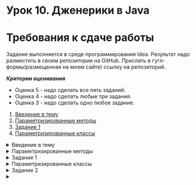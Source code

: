 # Урок 10. Дженерики в Java

# Требования к сдаче работы

Задание выполняется в среде программирования Idea. Результат надо разместить в своем репозитории на GitHub.
Прислать в гугл-формы(размещенная на моем сайте) ссылку на репозиторий.

***Критерии оценивания***

* Оценка 5 - надо сделать все пять заданий.
* Оценка 4 - надо сделать любые три задания.
* Оценка 3 - надо сделать одно любое задание.

1. [Введение в тему](#введение-в-тему)
2. [Параметризированные методы](#параметризированные-методы)
3. [Задание 1](#задание-1)
4. [Параметризированные классы](#параметризированные-классы)

<details>
<summary>Введение в тему</summary>

# Введение в тему

Вы уже познакомились с двумя видами полиморфизма: полиморфизмом подтипов и ad-hoc полиморфизмом. В новой теме вы
рассмотрите третий, заключительный вид полиморфизма — параметрический полиморфизм.

Вы узнаете:

* Как можно писать методы, работающие одинаково с разными типами данных, используя параметризованные методы.
* Что такое параметр типа и что общего у него с обычным параметром метода.
* Для чего используются параметризованные классы и при чём здесь стандартные коллекции Java.
* В чём может быть сложность, когда нужно совместно использовать разные виды полиморфизма.
* С помощью каких инструментов можно писать код, работающий с ограниченным множеством типов данных.

* Вы примените новые знания, помогая агентству праздников разобраться со списком гостей. А также разработаете свою
  усложнённую версию универсальной хеш-таблицы. Навстречу новым приключениям!

</details>

<details>

<summary>Параметризированные методы</summary>

# Параметризированные методы

В прошлой теме вы познакомились с последним, четвёртым принципом ООП — полиморфизмом.
Вы изучили два его вида: полиморфизм подтипов и ad-hoc полиморфизм.

> Полиморфизм подтипов — способность программы одинаково работать с объектами, если они имеют одинаковый интерфейс.

> Ad-hoc полиморфизм — возможность написать разные реализации для одного и того же метода в зависимости от типов
> аргументов.

Ad-hoc полиморфизм считается «мнимым».
При его использовании нельзя один раз написать метод, который бы сразу же работал со множеством типов.
Вместо этого для каждого случая нужно делать специальную реализацию (перегружать метод).
В этом уроке вы узнаете о **параметрическом полиморфизме**.
Он считается «истинным» и наряду с сабтайпингом относится к универсальному полиморфизму. Параметрический полиморфизм
позволяет написать одну реализацию, которая будет универсально работать со множеством типов.
Но прежде чем погрузиться в новый материал, выполните небольшое задание.

## Параметры метода

Для начала вспомним, что такое параметры метода и для чего они используются. Допустим, вам нужно реализовать метод,
который выводит на экран стройные строфы стихотворения А.С. Пушкина. Метод может выглядеть следующим образом:

```java
static void printSpringDaysPoem(){
        System.out.println("\t\t\t\t\t ***");
        System.out.println("\t В беспечных радостях, в живом очарованье,");
        System.out.println("\t О дни весны моей, вы скоро утекли.");
        System.out.println("\t Теките медленней в моем воспоминанье.");
        } 
```

Строка `***` обозначает начало стихотворения. Символ табуляции (`\t`) в каждой строке нужен,
чтобы строки отображались с отступом от края экрана. Вывод будет таким:

![img_15.png](img_15.png)

Следующая задача — вывести на экран стихотворение «Узник». В этом случае вы можете пойти аналогичным путём: создать
новый метод с соответствующим названием,
например printPrisonerPoem(), и заменить строки на нужные.

Но можно поступить и по-другому. Так как оба метода работают одинаково,
логичнее вместо двух методов создать один. Назовём его printPoem(). Строки стихотворения передадим в него параметром.
Получим:

```java
static void printPoem(ArrayList<String> poemLines){
        System.out.println("\t\t\t\t\t ***");
        for(String line:poemLines){
        System.out.println("\t "+line);
        }
        } 
```

Теперь передадим строки стихотворения при вызове метода:

```java
public static void main(String[]args){
        ArrayList<String> prisonerLines=new ArrayList<>();
        prisonerLines.add("Сижу за решеткой в темнице сырой.");
        prisonerLines.add("Вскормленный в неволе орел молодой,");
        prisonerLines.add("Мой грустный товарищ, махая крылом,");
        prisonerLines.add("Кровавую пищу клюет под окном,");

        printPoem(prisonerLines);
        }
```

Этот подход позволил избежать дублирования кода. Вместо множества однотипных методов использовали один. А вариативную
часть передали в качестве параметра.

## Параметр типа

Теперь представьте, что ваша программа для вывода стихотворений стала очень популярна.
Агентство «Праздник Экспресс» даже захотело себе такое же приложение!
Вас попросили сделать аналогичную программу, которая бы вместо стихотворений выводила список гостей.
За основу можно взять код, над которым вы работали.

Но проблема пришла откуда не ждали: список гостей у агентства представлен как объект `ArrayList<Guest>`,
где `Guest` — специальный класс, описывающий гостя.
Класс `Guest` выглядит так:

```java
public class Guest {

    String name;
    String surname;

    public Guest(String name, String surname) {
        this.name = name;
        this.surname = surname;
    }

    @Override
    public String toString() {
        return name + " " + surname;
    }
}
```

Один из способов решить проблему — создать ещё одну версию метода, которая будет работать с объектами класса `Guest`, а
не со строками.
Но у нового метода будет такой же код, как и у метода `printPoem()`. Это решение не самое оптимальное: оно приведёт к
дублированию.

На выручку придёт **параметрический полиморфизм**. С его помощью можно описать реализацию метода или класса, которая
будет работать со множеством типов данных.

То есть вы можете реализовать один метод — назовём его `printSmart()`, — и он будет выводить на экран список объектов
любого типа данных!

> 💡 Если передать объект класса Guest в метод System.out.println,
> у него будет автоматически вызван метод toString().
> В таком случае на экран выведется имя и фамилия гостя, как и ожидалось.


При этом принцип такой же, как если бы вы передавали текст стихотворения в качестве параметра метода.
Разница лишь в том, что теперь потребуется особый вид параметра — параметр типа.
В него и будем передавать тип входных данных.

Рассмотрим пример кода:

```java
static<T> void printSmart(ArrayList<T> items){
        System.out.println("\t\t\t\t\t ***");
        for(T item:items){
        System.out.println("\t "+item);
        }
        } 
```

Разберём, что к чему. При объявлении метода имя параметра типа указывается в угловых скобках — `<>`.
Оно должно находиться перед типом возвращаемого значения. В примере объявили метод как `static <T> void printSmart`.
То есть указали, что в методе будет использоваться параметр типа с именем `T`.

Далее указываем, что параметром метода будет список объектов типа `T`. Внутри метода можно работать с этим списком
обобщённо.
То есть независимо от того, что скрывается за типом `T`: это может быть строка, число или объект класса `Guest`.

Вызов метода будет полностью аналогичен вызову метода `printPoem()`. Запустите этот код и убедитесь, что
метод `printSmart()`
работает одинаково и с гостями, и со стихотворениями.

```java
import java.util.ArrayList;

public class GenericMethodExample {
    public static void main(String[] args) {
        ArrayList<Guest> guests = new ArrayList<>();
        guests.add(new Guest("Николай", "Петров"));
        guests.add(new Guest("Екатерина", "Майская"));

        // передаём список объектов Guest
        printSmart(guests);

        ArrayList<String> poem = new ArrayList<>();
        poem.add("В беспечных радостях, в живом очарованье,");
        poem.add("О дни весны моей, вы скоро утекли.");
        poem.add("Теките медленней в моем воспоминанье.");

        // передаём список строк
        printSmart(poem);
    }

    // <T> — указали, что метод будет использовать параметр типа с именем T
    // ArrayList<T> items — использовали ранее объявленный параметр типа — T, чтобы
    // указать, что передаваемый в метод список может содержать элементы
    // любого типа, который будет подставлен вместо T во время вызова метода
    static <T> void printSmart(ArrayList<T> items) {
        System.out.println("\t\t\t\t\t ***");
        // обходим в цикле элементы списка и для обозначения типа элементов
        // опять используем ранее объявленный параметр типа — T
        for (T item : items) {
            System.out.println("\t " + item);
        }
    }
}

class Guest {
    String name;
    String surname;

    public Guest(String name, String surname) {
        this.name = name;
        this.surname = surname;
    }

    @Override
    public String toString() {
        return name + " " + surname;
    }
}
```

```
Результат
					 ***

	 Николай Петров

	 Екатерина Майская

					 ***

	 В беспечных радостях, в живом очарованье,

	 О дни весны моей, вы скоро утекли.

	 Теките медленней в моем воспоминанье.
```

Обратите внимание: хотя у метода `printSmart()` есть параметр типа, при вызове этот параметр никак не передаётся.
Это происходит потому, что Java умеет определять значение параметра типа самостоятельно, исходя из типа аргумента.
В конкретном случае, так как в метод `printSmart()` передаётся значение типа `ArrayList<Guest>`,
компилятор автоматически определит значение типа `T` как `Guest`.
> Процесс, во время которого компилятор определяет требуемый тип, называется автоматическим выводом типов.

## Параметр типа в возвращаемом значении

Параметризовать можно не только тип аргумента, но и тип возвращаемого значения метода. Например:

```java
public class GenericMethodExample {
    public static void main(String[] args) {
        String name = null;
        String nameOrDefault = ifNull(name, "Unknown");
        System.out.println(nameOrDefault);

        Integer numberOrDefault = ifNull(4, 1);
        System.out.println(numberOrDefault);
    }

    //метод возвращает значение типа T
    public static <T> T ifNull(T value, T defaultValue) {
        return value == null ? defaultValue : value;
    }

}
```

Здесь метод `ifNull()` проверяет переданное значение на `null`. Если оно равно `null`, возвращает некоторое значение по
умолчанию.
Тип возвращаемого значения в этом случае будет таким же, как у аргументов метода: если вызвать метод `ifNull()` для
строк, он вернёт строку.
Если для чисел — число.

## Как использовать параметры типа

Неслучайно в этом уроке имя параметра — T. Это стандартный вариант для имени параметра, поскольку T — это первая буква
английского слова type — «тип».
Для названия можно использовать любую другую букву и даже слово.

> 💡 Обычно для имени параметров типа используют одну заглавную букву. Так имя параметра типа будет легче отличить от
> классов.
> Также часто используют следующие названия: E (англ. element — «элемент»),
> K (англ. key — «ключ»), V (англ. value — «значение»), N (англ. number — «число»), S, U и далее по алфавиту.


С параметром типа можно работать как с любым обычным типом данных. Например, можно использовать
цикл `for (T item: items)`,
подразумевая, что каждый элемент в списке `items` будет иметь тип `T`. Можно использовать тип `T` в аргументах метода
или создавать
переменные этого типа. Но существуют ограничения:

* Нельзя создавать новые объекты типа `T`. Это связано с особенностями реализации параметров типа в Java. Запись
  вида `new T()` вызовет ошибку компиляции.
* Тип обязательно должен быть ссылочным. Нельзя использовать примитивные типы.

Если примитивный тип данных нужен в качестве параметра типа, следует использовать класс-обёртку.
Например, можно передать в качестве параметра в printSmart список `ArrayList<Integer>`.
Методы, которые содержат параметр типа, называют дженерик-методами, а весь механизм работы с параметрами типов —
дженериками (англ. generics — «обобщения»).
Дженерики в Java позволяют классу или методу одинаково или обобщённо работать со значениями различных типов. То есть вы
пишете универсальный код,
а Java самостоятельно подставляет нужный тип данных вместо имени параметра типа.

Обобщать можно не только методы, но и целые классы. С некоторыми из таких параметризированных классов вы уже
сталкивались.
Например, `ArrayList` — обобщённый, или, другими словами, параметризованный класс. В контексте, принятом в
Java, `ArrayList` — это дженерик.

</details>


<details>

<summary>Задание 1</summary>

# Задание 1

Напишите обобщённый метод `size`, который принимает в качестве параметра список элементов любого типа и возвращает их
количество.
Для подсчёта элементов используйте цикл `for each`.

```java
import java.util.ArrayList;

class ArrayUtils {
    public static void main(String[] args) {
        ArrayList<Double> list1 = new ArrayList<>();
        list1.add(1.0);
        list1.add(2.0);
        list1.add(3.0);

        System.out.println("В первом списке " + size(list1) + " элементов");

        ArrayList<String> list2 = new ArrayList<>();
        list2.add("uno");
        list2.add("dos");
        list2.add("tres");
        list2.add("cuatro");
        list2.add("cinco");

        System.out.println("Во втором списке " + size(list2) + " элементов");
    }

    // Допишите реализацию обобщённого метода size
    ...

    size(...list) {
        ...
    }


}

```

## Подсказки

* Ожидается, что метод `size` будет возвращать целое число.
* Параметром метода `size` может быть список элементов любого типа.
  Поэтому нужно использовать параметр типа `Т`. Укажите его в угловых скобках в объявлении метода перед типом
  возвращаемого значения.
* Внутри метода `size` для того, чтобы посчитать количество элементов в списке, нужно пройтись в цикле по каждому из
  них.
  При этом каждый элемент списка будет иметь тип `Т`.

## Результат

```
Результат

    В первом списке 3 элементов

    Во втором списке 5 элементов
```

</details>


<details>

<summary>Параметризированные классы</summary>

# Параметризированные классы

В прошлом уроке вы познакомились с параметризированными методами.
Вы узнали, что можно создать один метод, который будет работать с различными типами объектов.
Подобный подход применим и к классам. В этом уроке вы разберётесь, как это сделать.

## Универсальный класс на основе класса Object

Представьте, что вы разрабатываете игру с открытым миром, где игрок перемещается по карте.
> Игра с открытым миром — это жанр видеоигр, где игроки свободно исследуют большой открытый мир, не ограниченный
> уровнями и рамками сюжета.

Вам необходимо описать класс, чтобы создать пару из двух значений:
в ней будут храниться координаты локации, в которой игрок находится прямо сейчас.

![img_16.png](img_16.png)

Значения координат задаются целыми числами. Код выглядит так:

```java
class Pair {
    public final Integer value1;
    public final Integer value2;

    public Pair(Integer value1, Integer value2) {
        this.value1 = value1;
        this.value2 = value2;
    }

    public void print() {
        System.out.printf("(%s, %s)", value1, value2);
    }

    public Integer getValue1() {
        return value1;
    }

    public Integer getValue2() {
        return value2;
    }
}

public class Practicum {

    public static void main(String[] args) {
        Pair pair = new Pair(4, 1);
        System.out.println("Координаты игрока на карте:");
        pair.print();
        Integer x = pair.getValue1();
        Integer y = pair.getValue2();
    }
}

```

![img_17.png](img_17.png)

Получившийся класс `Pair` может хранить любую пару целых чисел. Но ваши планы внезапно изменились:
теперь в программе нужен аналогичный класс, но для другой цели. В новом классе будет храниться пара,
состоящая из имени игрока и применённого им чит-кода.

Для этого можно продублировать уже имеющийся класс `Pair` и заменить типы его параметров с `Integer` на `String`:

```java
public class StringPair {
    public final String value1;
    public final String value2;

    public StringPair(String value1, String value2) {
        this.value1 = value1;
        this.value2 = value2;
    }

    public void print() {
        System.out.printf("(%s, %s)", value1, value2);
    }

    public String getValue1() {
        return value1;
    }

    public String getValue2() {
        return value2;
    }
}
```

Допустим, вам снова понадобится аналогичный класс, который будет хранить в себе пару значений для другого типа.
Снова дублировать код — не вариант. Нужна универсальная пара,
принимающая значения любого типа. В таком случае применять класс можно будет и в других задачах.

Попробуем воспользоваться полиморфизмом подтипов. Для полей класса `Pair` используем класс,
который будет общим интерфейсом или суперклассом `String` и `Integer`. Таким общим суперклассом будет класс `Object`.
Код универсального класса `Pair` при этом будет выглядеть так:

```java
class Pair {
    public final Object value1;
    public final Object value2;

    public Pair(Object value1, Object value2) {
        this.value1 = value1;
        this.value2 = value2;
    }

    public void print() {
        System.out.printf("(%s, %s)", value1, value2);
    }

    public Object getValue1() {
        return value1;
    }

    public Object getValue2() {
        return value2;
    }
}

public class Practicum {

    public static void main(String[] args) {
        Pair pair = new Pair(3, 1);
        System.out.println("Координаты игрока на карте:");
        pair.print();
        Integer x = (Integer) pair.getValue1();
        Integer y = (Integer) pair.getValue2();

        System.out.println();

        Pair stringPair = new Pair("username", "qwerty");
        System.out.println("Чит-код пользователя:");
        stringPair.print();
        String user = (String) stringPair.getValue1();
        String cheatCode = (String) stringPair.getValue2();
    }

}

```

![img_18.png](img_18.png)

Теперь класс `Pair` может хранить значения любых классов.

В Java подобный подход до определённого момента был единственным вариантом реализации «универсальных» классов.
Например, именно так был изначально реализован класс `ArrayList`. Но у этого подхода есть существенные проблемы.
Такой код допускает большую вероятность ошибок.

Вернёмся к примеру. Раньше класс принимал только значения одного заданного типа — `String` либо `Integer`, — с которым
вы потом взаимодействовали.
Теперь в одну пару можно положить значения разных типов. Например, можно случайно передать строку вместо координаты и
попытаться работать с
ней как с числом, что приведёт к ошибке.

К тому же в коде появится явное приведение типов. При вызове методов `getValue1()` и `getValue2()` потребуется явно
указывать,
значения какого типа нужно получить. Это тоже может привести к ошибке в коде.

## Параметризированные классы

Вернёмся к примеру с кодом игры. Вам по-прежнему нужно реализовать класс, аналогичный тому, который был в начале урока.
Вы выяснили, что использовать полиморфизм подтипов в этой ситуации — не самое оптимальное решение.

Современные версии Java и параметрический полиморфизм помогут решить проблему! Ведь у вас есть мощный инструмент —
дженерики.
Как и в случае с методами, в класс передаётся дополнительный параметр типа.
Теперь этот параметр типа будет использоваться не внутри одного метода, а во всём классе целиком.

Посмотрите, как будет выглядеть класс Pair, реализованный с использованием дженерик-параметра.

```java

public class Pair<T> {

    public final T value1;
    public final T value2;

    public Pair(T value1, T value2) {
        this.value1 = value1;
        this.value2 = value2;
    }

    public void print() {
        System.out.printf("(%s, %s)", value1, value2);
    }

    public T getValue1() {
        return value1;
    }

    public T getValue2() {
        return value2;
    }
}
```

Имя параметра типа указывается в угловых скобках после имени класса: `Pair<T>`.
В дальнейшем вы можете использовать имя параметра типа в полях и методах класса. Например,
запись `public final T value1` говорит,
что в поле `value1` будет храниться значение типа `T`.

Использование объектов нового класса `Pair` будет выглядеть следующим образом:

```java

public class Practicum {

    public static void main(String[] args) {
        Pair<Integer> pair = new Pair<>(4, 1);
        System.out.println("Координаты точки с целочисленными координатами:");
        pair.print();
        Integer x = pair.getValue1();
        Integer y = pair.getValue2();

        System.out.println();

        Pair<String> stringPair = new Pair<>("Content-Type", "application/json");
        System.out.println("Заголовок HTTP-запроса:");
        stringPair.print();
        String header = stringPair.getValue1();
        String headerValue = stringPair.getValue2();
    }

}

class Pair<T> {

    public final T value1;
    public final T value2;

    public Pair(T value1, T value2) {
        this.value1 = value1;
        this.value2 = value2;
    }

    public void print() {
        System.out.printf("(%s, %s)", value1, value2);
    }

    public T getValue1() {
        return value1;
    }

    public T getValue2() {
        return value2;
    }
}
```

![img_19.png](img_19.png)

При создании объекта параметризированного класса нужно указать значение параметра типа.
То есть конкретный тип значений, с которыми будет работать этот объект класса.
Значение параметра типа указывается в угловых скобках после имени класса.
Так, в примере создаются два объекта класса Pair.
Первый соответствует типу данных «пара целых чисел» `Pair<Integer>`,
а второй — «пара строк» `Pair<String>`.

Соответственно, в первом объекте поле `value1` будет иметь тип данных `Integer`. А во втором то же поле будет
типа `String`.

При использовании конструктора можно не заключать название типа в угловые скобки и оставить их пустыми.
Такой синтаксис называют `diamond notation` или просто `diamond` (англ. «алмаз»),
потому что пустые угловые скобки напоминают драгоценный камень: `new Pair<>`.

Один класс может быть параметризован несколькими типами данных.
Для этого при объявлении класса необходимо через запятую в угловых скобках перечислить все параметры типа,
которые будут использоваться в классе.
Выглядит это так: `SomeClass<T, E>`.

Доработаем класс `Pair` так, чтобы в одной паре можно было хранить два значения различных типов:

```java
public class Pair<T1, T2> {

    public final T1 value1;
    public final T2 value2;

    public Pair(T1 value1, T2 value2) {
        this.value1 = value1;
        this.value2 = value2;
    }

    public void print() {
        System.out.printf("(%s, %s)", value1, value2);
    }

    public T1 getValue1() {
        return value1;
    }

    public T2 getValue2() {
        return value2;
    }
} 
```

Теперь можно сохранить в одном объекте `Pair` два значения разных типов данных, например строку и число:

```java
public class Practicum {

    public static void main(String[] args) {
        Pair<String, Integer> pair = new Pair<>("Земля", 3);
        System.out.println("Номер планеты от Солнца:");
        pair.print();
        String name = pair.getValue1();
        Integer number = pair.getValue2();
    }
}

class Pair<T1, T2> {

    public final T1 value1;
    public final T2 value2;

    public Pair(T1 value1, T2 value2) {
        this.value1 = value1;
        this.value2 = value2;
    }

    public void print() {
        System.out.printf("(%s, %s)", value1, value2);
    }

    public T1 getValue1() {
        return value1;
    }

    public T2 getValue2() {
        return value2;
    }
}
```

![img_20.png](img_20.png)

## Дженерики и стандартные коллекции

Все коллекции в стандартной библиотеке Java используют дженерики.
Ранее вы уже работали с ними — например, при использовании коллекции `ArrayList` вы указывали тип элементов, которые
будут в нём храниться. Какой бы конкретный тип для списка вы ни указали, его поведение не изменится. Методам добавления
или удаления элемента из списка всё равно, что удалять — экземпляр строки или целого числа.
Эти операции работают совершенно одинаково для любого типа.

```java
ArrayList<String> listOfStrings=new ArrayList<>();
        listOfStrings.add("Привет"); // добавить строку в список строк ArrayList<String> 

        ArrayList<Integer> listOfIntegers=new ArrayList<>();
        listOfIntegers.add(1); // добавить целое число в список целых чисел
```

```java

ArrayList<String> listOfStrings=new ArrayList<>();
        ArrayList<Integer> listOfIntegers=new ArrayList<>();

        listOfStrings.add("Привет"); // строку в список строк добавить можно
// listOfStrings.add(1); // а вот целое число нельзя — будет ошибка

        listOfIntegers.add(1); // число можно добавить в список чисел
// listOfIntegers.add("Как дела?"); // строку в список чисел добавить не получится
```

Разные коллекции могут принимать разное количество параметров типа.
Это зависит от того, сколько значений может хранить один элемент коллекции.
Например, в списках в одном элементе коллекции хранится только одно значение заданного типа: `String`, `Integer` или
другое.

Хеш-таблицы в качестве одного элемента коллекции хранят пару «ключ-значение»,
поэтому принимают сразу два параметра типа: для типа ключа таблицы и её значения.
Поэтому при создании экземпляра хеш-таблицы в угловых скобках нужно указывать сразу два типа:

```java
import java.util.HashMap;

public class Practicum {

    public static void main(String[] args) {
        HashMap<String, Double> catsWithWeight = new HashMap<>();
        catsWithWeight.put("Пиксель", 4.6);
        catsWithWeight.put("Космонавт", 5.0);
        catsWithWeight.put("Потата", 3.2);
        catsWithWeight.put("Байтик", 2.4);

        for (String cat : catsWithWeight.keySet()) {
            System.out.printf("Котик %s весит %f", cat, catsWithWeight.get(cat));
            System.out.println();
        }
    }

}
```

![img_21.png](img_21.png)

## Создание коллекций без указания параметра типа

Синтаксически Java допускает не указывать значение параметра типа при создании объекта.
Например, можно создать ArrayList общего вида:

```java
ArrayList someList=new ArrayList();
```

Такой список будет иметь тип элементов Object,
а логика его работы будет аналогична варианту с использованием полиморфизма подтипов.
Такой вариант существует в Java с целью сохранения обратной совместимости: чтобы программы,
написанные до появления дженериков, продолжали корректно работать.
Однако использовать такой синтаксис крайне не рекомендуется — вы потеряете все преимущества от механизма дженериков.

</details>

<details>

<summary>Задание 2</summary>

# Задание 2

Ваша команда разрабатывает приложение, которое помогает пользователю заполнить заявку на ипотеку.
Пользователь вводит данные для покупки квартиры: фамилию, имя и отчество, возраст,
сумму ипотеки и указывает свой статус по трудоустройству.
Задача вашего приложения — проверить данные, которые заполнил пользователь,
и показать предварительный ответ банка.

Вам необходимо написать валидацию данных пользователя, используя типизированные классы.
Ипотека может быть выдана только людям 18 лет и старше,
минимальная сумма ипотеки — 1 000 000,
а максимальная — 10 000 000,
человек обязательно должен быть трудоустроенным.

`Practicum`

```java

import java.util.Scanner;

public class Practicum {

    public static void main(String[] args) {
        Scanner scanner = new Scanner(System.in);

        System.out.println("Заполните данные для ипотечной заявки и узнайте статус одобрения");
        System.out.println("Введите ФИО:");
        String name = scanner.nextLine();

        System.out.println("Ваш возраст:");
        byte age = scanner.nextByte();

        System.out.println("Планируемая сумма ипотеки:");
        int mortgageAmount = scanner.nextInt();

        scanner.nextLine();
        System.out.println("Трудоустроены ли вы сейчас? (д/н)");
        String employedString = scanner.nextLine();
        boolean employed = employedString.equalsIgnoreCase("д");

        MortgageRequest mortgageRequest = new MortgageRequest(name, age, mortgageAmount, employed);
        mortgageRequest.validate();

    }

}
```

`ValidationRule`

```java
// Дополните базовый класс для всех правил валидации
public abstract class ValidationRule {
    protected final ...value;
    private final String errorMessage;

    protected ValidationRule(...value, String errorMessage) {
        this.value = value;
        this.errorMessage = errorMessage;
    }

    public abstract boolean isValid();

    public String getErrorMessage() {
        return errorMessage;
    }
}
```

`AgeValidationRule`

```java
// Дополните класс для проверки возраста пользователя
public class AgeValidationRule ...{

public AgeValidationRule(Byte age){
        super(age,"Возраст для подачи на ипотеку должен быть старше 18 лет");
        }

@Override
public boolean isValid(){
        return value>=18;
        }

        }
```

`EmploymentValidationRule`

```java
// Дополните класс для проверки трудоустроенности пользователя
public class EmploymentValidationRule ...{

public EmploymentValidationRule(Boolean value){
        super(value,"Ипотека выдается только трудоустроенным");
        }

@Override
public boolean isValid(){
        return value;
        }
        }
```

`MortgageAmountValidationRule`

```java

// Дополните класс для проверки суммы ипотеки пользователя
public class MortgageAmountValidationRule ...{

public MortgageAmountValidationRule(Integer value){
        super(value,"Минимальный размер ипотеки - 1.000.000, а максимальный - 10.000.000");
        }

        // Объявите и реализуйте метод для проверки суммы ипотеки ниже
        ...

        }
```

`MortgageRequest`

```java
public class MortgageRequest {

    private final String name;
    private final byte age;
    private final int amount;
    private final boolean employed;

    public MortgageRequest(String name, byte age, int amount, boolean employed) {
        this.name = name;
        this.age = age;
        this.amount = amount;
        this.employed = employed;
    }

    public void validate() {
        System.out.println("Проверка заявки...");

        boolean result = true;

        AgeValidationRule ageValidationRule = new AgeValidationRule(age);
        if (!ageValidationRule.isValid()) {
            result = false;
            System.out.println(ageValidationRule.getErrorMessage());
        }

        MortgageAmountValidationRule amountValidationRule = new MortgageAmountValidationRule(amount);
        if (!amountValidationRule.isValid()) {
            result = false;
            System.out.println(amountValidationRule.getErrorMessage());
        }

        EmploymentValidationRule employmentValidationRule = new EmploymentValidationRule(employed);
        if (!employmentValidationRule.isValid()) {
            result = false;
            System.out.println(employmentValidationRule.getErrorMessage());
        }

        if (result) {
            System.out.println(name + ", вам одобрена заявка на ипотеку!");
        } else {
            System.out.println(name + ", ваша заявка отклонена");
        }
    }
}
```

# Дженерики и наследование

Вы познакомились с базовыми сценариями использования дженериков.
Вы рассмотрели ситуации, в которых дженерики используются для создания универсального кода,
который работает с объектами любых классов. Но иногда работа с дженериками может оказаться не очень тривиальной.
Особенно когда необходимо одновременно использовать дженерики и наследование.
То есть сочетать полиморфизм подтипов и параметрический полиморфизм.

## Дженерики и иерархия наследования

Рассмотрим пример. Допустим, вы продолжаете работать над приложением для агентства праздников.
Нужно реализовать класс, который будет хранить список приглашённых гостей.
Используем для этого знакомый вам класс `Guest`, в котором будут храниться данные гостя.

```java
public class Guest {

    String name;
    String surname;

    public Guest(String name, String surname) {
        this.name = name;
        this.surname = surname;
    }

    public String getGuestDescription() {
        return "Гость: " + name + " " + surname;
    }
}
```

Добавим код класса для хранения списка гостей. Он может выглядеть так:

```java
import java.util.ArrayList;

public class GuestsList {

    ArrayList<Guest> guests = new ArrayList<>();

    public void invite(ArrayList<Guest> guestsToInvite) {
        for (Guest guest : guestsToInvite) {
            guests.add(guest);
        }
    }

    public void printAllGuests() {
        for (Guest guest : guests) {
            System.out.println(guest.getGuestDescription());
        }
    }
}
```

Список приглашённых гостей хранится в поле `guests`.
Для него использован параметризованный класс `ArrayList` с параметром типа `Guest`,
то есть список объектов класса `Guest`.

Теперь добавим нескольких участников праздника в наш гостевой список.
Для этого используем метод `invite`. В него передаётся `ArrayList` с объектами класса `Guest`.
Эти данные добавляются во внутренний список `guests`.

```java
import java.util.ArrayList;

public class Practicum {

    public static void main(String[] args) {
        Guest guest1 = new Guest("Николай", "Яблонев");
        Guest guest2 = new Guest("Екатерина", "Майская");

        ArrayList<Guest> guests = new ArrayList<>();
        guests.add(guest1);
        guests.add(guest2);

        GuestsList guestsList = new GuestsList();
        guestsList.invite(guests);

        guestsList.printAllGuests();
    }
}

class Guest {

    String name;
    String surname;

    public Guest(String name, String surname) {
        this.name = name;
        this.surname = surname;
    }

    public String getGuestDescription() {
        return "Гость: " + name + " " + surname;
    }
}

class GuestsList {

    ArrayList<Guest> guests = new ArrayList<>();

    public void invite(ArrayList<Guest> guestsToInvite) {
        for (Guest guest : guestsToInvite) {
            guests.add(guest);
        }
    }

    public void printAllGuests() {
        for (Guest guest : guests) {
            System.out.println(guest.getGuestDescription());
        }
    }
}

```

Идём дальше. Агентство просит выделить VIP-гостей, которых пригласят на праздник. Опишем их классом `VipGuest`.

```java
public class VipGuest extends Guest {

    public VipGuest(String name, String surname) {
        super(name, surname);
    }

    @Override
    public String getGuestDescription() {
        return "VIP-гость: " + name + " " + surname;
    }
} 
```

Класс `VipGuest` — наследник класса `Guest`.
Следуя принципам полиморфизма, можно использовать объекты класса `VipGuest` везде,
где требуются объекты класса `Guest`. В частности, среди объектов, которые мы передаём в метод `invite`.
Использование списка `GuestsList` при этом может выглядеть следующим образом:

```java
    Guest guest1=new Guest("Николай","Яблонев");
        Guest guest2=new Guest("Екатерина","Майская");
        VipGuest guest3=new VipGuest("Иван","Комаров");

        ArrayList<Guest> allGuests=new ArrayList<>();
        allGuests.add(guest1);
        allGuests.add(guest2);
        allGuests.add(guest3);

        GuestsList allGuestsList=new GuestsList();
        allGuestsList.invite(allGuests);
        allGuestsList.printAllGuests();
```

В список `allGuests` входят как обычные, так и VIP-гости.

Теперь агентству требуется отдельный список VIP-гостей,
чтобы организовать зону зала с VIP-столиками.
Используем для этого всё тот же класс `GuestsList`.
Создадим новый список, содержащий только имена VIP-гостей,
и попробуем передать его в метод `invite`:

```java
import java.util.ArrayList;

public class Practicum {

    public static void main(String[] args) {
        Guest guest1 = new Guest("Николай", "Яблонев");
        Guest guest2 = new Guest("Екатерина", "Майская");
        VipGuest guest3 = new VipGuest("Иван", "Комаров");

        //создаём список объектов VipGuest
        ArrayList<VipGuest> vipGuests = new ArrayList<>();
        vipGuests.add(guest3);

        GuestsList vipGuestsList = new GuestsList();
        vipGuestsList.invite(vipGuests);
        vipGuestsList.printAllGuests();
    }
}

class Guest {

    String name;
    String surname;

    public Guest(String name, String surname) {
        this.name = name;
        this.surname = surname;
    }

    public String getGuestDescription() {
        return "Гость: " + name + " " + surname;
    }
}

class VipGuest extends Guest {

    public VipGuest(String name, String surname) {
        super(name, surname);
    }

    @Override
    public String getGuestDescription() {
        return "VIP-гость: " + name + " " + surname;
    }
}

class GuestsList {

    ArrayList<Guest> guests = new ArrayList<>();

    public void invite(ArrayList<Guest> guestsToInvite) {
        for (Guest guest : guestsToInvite) {
            guests.add(guest);
        }
    }

    public void printAllGuests() {
        for (Guest guest : guests) {
            System.out.println(guest.getGuestDescription());
        }
    }
}
```

![img_22.png](img_22.png)

Однако, если скомпилировать этот код, получим ошибку:
`java: incompatible types: java.util.ArrayList<VipGuest> cannot be converted to java.util.ArrayList<Guest>`.
Переведём текст ошибки: «несовместимые типы: тип `java.util.ArrayList<VipGuest>` не может быть конвертирован
в тип `java.util.ArrayList<Guest>`».
Эта ошибка произошла, потому что тип `VipGuest` — наследник типа Guest, но тип `ArrayList<VipGuest>` не
наследник `ArrayList<Guest>`. Единственным общим предком для классов ArrayList<VipGuest> и ArrayList<Guest> будет класс
Object.
То же самое относится ко всем ситуациям, когда классы, связанные отношениями наследования,
становятся параметрами обобщённых классов. Если связанные наследованием классы A и B (например, Number и Integer)
станут параметрами для SomeClass<A> и SomeClass<B>, иерархия наследования нарушится.
Единственным общим предком для них будет класс Object.

![img_23.png](img_23.png)

Для этого есть объяснение. Представьте, что код скомпилировался и вы смогли передать в метод invite
список vipGuests. Метод invite считает, что у его аргумента тип ArrayList<Guest>,
и может работать с этим списком как со списком обычных гостей.
Например, случайно добавить в него нового не-VIP-гостя:

```java
public void invite(ArrayList<Guest> guestsToInvite){
        //злобный код
        guestsToInvite.add(new Guest("Тест","Тестович"));
        } 
```

После вызова метода `invite` в списке `vipGuests` с
типом `ArrayList<VipGuest>` оказался бы обычный гость, что нарушает всю логику программы.

> 💡 Изменять внутри метода его входные аргументы, особенно если вызывающий метод этого не ожидает, — плохая практика.
> Это делает код непредсказуемым, что затрудняет работу с ним.
> Однако гарантии, что другие программисты не будут такое практиковать, нет.

Чтобы избежать подобных ошибок, в Java реализована такая особенность иерархии наследования параметризированных классов.

Как же создать отдельный список для VIP-гостей?
Простым решением было бы объявление `vipGuests` как `ArrayList<Guest>`.
При этом неявно предполагая, что добавляться в него будут только VIP-гости.

```
//добавляйте сюда только VIP-гостей!
ArrayList<Guest> vipGuests = new ArrayList<>();
```

Но в этом случае нельзя гарантировать, что в список VIP-гостей не попадёт случайно обычный гость.
Такой вариант лишит код преимуществ, которые дают дженерики.

## Верхняя граница типа

Можно сделать класс со списком гостей параметризованным, передавая в качестве параметра типа тип гостя:
обычный гость или VIP-гость.

При этом важно, чтобы в списке хранились только гости.
Например, чтобы не создать список гостей, который будет хранить обычные строки или числа.
Для этого можно использовать ограничение на **верхнюю границу дженерика** (англ. _generic upper bound_).
Его суть в следующем. В качестве значения для параметра типа можно использовать только те типы,
которые наследуются от типа, указанного в качестве верхней границы. Рассмотрим, как это работает.

Чтобы задать верхнюю границу **дженерика**, необходимо в угловых скобках указать:

* имя параметра типа T,
* ключевое слово extends,
* имя класса, который будет задавать верхнюю границу дженерика.

Выглядеть код будет так:

```java
import java.util.ArrayList;

public class GuestsList<T extends Guest> {

    ArrayList<T> guests = new ArrayList<>();

    public void invite(ArrayList<T> guestsToInvite) {
        for (T guest : guestsToInvite) {
            guests.add(guest);
        }
    }

    public void printAllGuests() {
        for (T guest : guests) {
            System.out.println(guest.getGuestDescription());
        }
    }
}
```

Запись `T extends Guest` можно прочитать так: «Любой тип `T`, который наследуется от класса `Guest`».
Теперь при создании списка гостей можно явно указать,
будет ли это список любых гостей (то есть передать в `T` значение `Guest`)
либо определённого типа гостей (если `T` будет равно `VipGuest`).

Внутри класса `GuestsList` можно вызывать у объектов типа `T` все методы того типа,
который указан как его верхняя граница, то есть класса `Guest`. Вызовем метод `getGuestDescription()`:

```java
for(T guest:guests){
        //метод getGuestDescription определён в классе Guest
        System.out.println(guest.getGuestDescription());
        } 
```

Если бы параметр `T` не имел ограничения, можно было бы вызывать у него только методы класса `Object`.
Работа с `GuestsList` теперь будет выглядеть следующим образом:

```java
import java.util.ArrayList;

public class Practicum {

    public static void main(String[] args) {
        Guest guest1 = new Guest("Николай", "Яблонев");
        Guest guest2 = new Guest("Екатерина", "Майская");
        VipGuest guest3 = new VipGuest("Иван", "Комаров");

        ArrayList<Guest> allGuests = new ArrayList<>();
        allGuests.add(guest1);
        allGuests.add(guest2);
        allGuests.add(guest3);

        ArrayList<VipGuest> vipGuests = new ArrayList<>();
        vipGuests.add(guest3);

        //создаём список любых гостей
        GuestsList<Guest> allGuestsList = new GuestsList<>();
        allGuestsList.invite(allGuests);
        allGuestsList.printAllGuests();

        //создаём список VIP-гостей
        GuestsList<VipGuest> vipGuestsList = new GuestsList<>();
        //добавить можно только ArrayList из VIP-гостей
        vipGuestsList.invite(vipGuests);
        vipGuestsList.printAllGuests();

    }
}

class Guest {

    String name;
    String surname;

    public Guest(String name, String surname) {
        this.name = name;
        this.surname = surname;
    }

    public String getGuestDescription() {
        return "Гость: " + name + " " + surname;
    }
}

class VipGuest extends Guest {

    public VipGuest(String name, String surname) {
        super(name, surname);
    }

    @Override
    public String getGuestDescription() {
        return "VIP-гость: " + name + " " + surname;
    }
}

class GuestsList<T extends Guest> {

    ArrayList<T> guests = new ArrayList<>();

    public void invite(ArrayList<T> guestsToInvite) {
        for (T guest : guestsToInvite) {
            guests.add(guest);
        }
    }

    public void printAllGuests() {
        for (T guest : guests) {
            System.out.println(guest.getGuestDescription());
        }
    }
}

```

Теперь при создании экземпляра `GuestsList` можно указать,
какой именно тип гостей будет храниться в этом списке. Очень удобно!

## Интерфейсы как верхняя граница типа

В качестве верхней границы типа можно использовать не только конкретные классы, но и интерфейсы.
Укажем, что класс `MusicPlayer` (от англ. «музыкальный плеер») будет работать с любым типом данных,
который можно воспроизвести. Для этого типу достаточно реализовывать интерфейс `Playable`, который содержит
метод `play()`.

```java
public class MusicPlayer<T extends Playable> {
    ...

    //метод для воспроизведения случайного трека
    public void playRandom() {
        T track = getRandomTrack();
        track.play();
    }
}
```

При этом в качестве класса `T` может выступать и MP3-трек, и видеофайл, и даже радиостанция.
MusicPlayer будет работать с ними одинаково.
Главное, чтобы эти классы реализовывали интерфейс `Playable`.

## Wildcard-символы

Рассмотрим ещё один сценарий использования.

Представьте, что вы создали обычный список для хранения гостей — `GuestsList<Guest> allGuestsList`.
Гостей в этот список добавляют, вызывая метод `invite()`, разные люди.
Организаторы праздника передают в `invite()` обычный список гостей `ArrayList<Guest> guests`.
А вот заказчик торжества может добавить в свой особый список лучших друзей — `ArrayList<VipGuest> bestFriends`.

Если представить этот сценарий в виде кода, он не будет работать. Запустите этот код. Убедитесь, что возникла ошибка
компиляции.

```java
import java.util.ArrayList;

public class Practicum {

    public static void main(String[] args) {
        Guest guest1 = new Guest("Николай", "Яблонев");
        Guest guest2 = new Guest("Екатерина", "Майская");
        VipGuest guest3 = new VipGuest("Иван", "Комаров");

        ArrayList<Guest> guests = new ArrayList<>();
        guests.add(guest1);
        guests.add(guest2);

        ArrayList<VipGuest> bestFriends = new ArrayList<>();
        bestFriends.add(guest3);

        //создаём список гостей общего вида
        GuestsList<Guest> allGuestsList = new GuestsList<>();

        //приглашаем обычных гостей
        allGuestsList.invite(guests);
        //пытаемся пригласить лучших друзей
        //так не получится
        allGuestsList.invite(bestFriends);

        allGuestsList.printAllGuests();
    }
}

class Guest {

    String name;
    String surname;

    public Guest(String name, String surname) {
        this.name = name;
        this.surname = surname;
    }

    public String getGuestDescription() {
        return "Гость: " + name + " " + surname;
    }
}

class VipGuest extends Guest {

    public VipGuest(String name, String surname) {
        super(name, surname);
    }

    @Override
    public String getGuestDescription() {
        return "VIP-гость: " + name + " " + surname;
    }
}

class GuestsList<T extends Guest> {

    ArrayList<T> guests = new ArrayList<>();

    public void invite(ArrayList<T> guestsToInvite) {
        for (T guest : guestsToInvite) {
            guests.add(guest);
        }
    }

    public void printAllGuests() {
        for (T guest : guests) {
            System.out.println(guest.getGuestDescription());
        }
    }
}
```

![img_24.png](img_24.png)

Ошибка компиляции возникла из-за того, что метод `invite()` ожидает получить на вход список `ArrayList<Guest>`,
а получает `ArrayList<VipGuest>`. Но тип `ArrayList<VipGuest>` не наследник типа `ArrayList<Guest>`.

Поэтому есть два варианта. Первый — объявить `allGuestsList` как `GuestsList<VipGuest>`,
но лишиться возможности хранить в нём обычных гостей. Второй — хранить лучших друзей в списке` ArrayList<Guest>`,
но потерять гарантии, что все лучшие друзья будут VIP-гостями.

В Java есть способ решить и эту проблему.
Для этого используются **wildcard-символы** (от англ. «подстановочный символ»).
Wildcard-символ обозначается знаком вопроса и может соответствовать любому типу данных.
Wildcard-символы часто используются вместе с верхней границей типа:
именно такой вариант подойдёт в нашем случае.
Решение будет выглядеть следующим образом:

```java
import java.util.ArrayList;

public class GuestsList<T extends Guest> {
    ArrayList<T> guests = new ArrayList<>();

    public void invite(ArrayList<? extends T> guestsToInvite) {
        for (T guest : guestsToInvite) {
            guests.add(guest);
        }
    }

    public void printAllGuests() {
        for (T guest : guests) {
            System.out.println(guest.getGuestDescription());
        }
    }
}
```

Теперь метод `invite()` принимает на вход не `ArrayList<T>`, `а ArrayList<? extends T>`.
То есть список объектов такого типа, который наследуется от типа `T`. Символ `?` здесь — **wildcard**.
Он соответствует любому типу, который будет наследником типа `T`.

Wildcard-символ `?` можно использовать не только с ограничением на верхнюю границу типа,
но и с ограничением на нижнюю границу. Так, запись `ArrayList<? super T>`
означает список объектов, которые принадлежат любому из родительских классов класса `T`.
То есть такие объекты расположены выше класса `T` в его иерархии наследования.

Теперь, если `GuestsList` объявлен как `GuestsList<Guest>`, в метод `invite()` можно передать как список
обычных гостей `ArrayList<Guest>`, так и список лучших друзей `ArrayList<VipGuest>`.
А вот если объявить `GuestsList<VipGuest>`, метод `invite()` будет принимать только `ArrayList<VipGuest>`.

```java

import java.awt.print.PrinterGraphics;
import java.util.ArrayList;
import java.util.HashMap;

public class Practicum {

    public static void main(String[] args) {
        AnswerHolder<Number> elephantAnswer = new AnswerHolder<>("Сколько весит слон в тоннах", 5);
        elephantAnswer.printSmart();

        HashMap<String, Double> bigRussianEncyclopedia = new HashMap<>();
        bigRussianEncyclopedia.put("Сколько часов в сутках", (double) 24);
        bigRussianEncyclopedia.put("Сколько весит слон в тоннах", 4.3);

        elephantAnswer.replaceAnswer(bigRussianEncyclopedia);
        elephantAnswer.printSmart();

        HardQuestion elephantVolumeQuestion = new HardQuestion("Как вычислить объём слона с помощью подручных средств?");
        elephantVolumeQuestion.printSmart();

        ArrayList<SmartPrintable> printables = new ArrayList<>();
        printables.add(elephantAnswer);
        printables.add(elephantVolumeQuestion);
        System.out.println("Всё, что можно распечатать: ");
        print(printables);

        ArrayList<AnswerHolder<Number>> answers = new ArrayList<>();
        answers.add(elephantAnswer);
        System.out.println("Лучшие ответы на вопросы: ");
        print(answers);
    }


    public static void print(ArrayList<? extends SmartPrintable> values) {
        for (SmartPrintable value : values)
            value.printSmart();
    }
}

interface SmartPrintable {
    void printSmart();
}

class AnswerHolder<T extends Number> implements SmartPrintable {
    String question;
    T answer;

    public AnswerHolder(String question, T answer) {
        this.question = question;
        this.answer = answer;
    }

    public void replaceAnswer(HashMap<String, ? extends T> answer) {
        //метод должен замещать значение answer значением, полученным из аргумента - хеш-таблицы, для данного вопроса
        this.answer = answer.get(this.question);
    }

    @Override
    public void printSmart() {
        System.out.println("Ответ на вопрос '" + question + "' равен " + answer.intValue());
    }
}

class HardQuestion implements SmartPrintable {
    String questionText;

    public HardQuestion(String questionText) {
        this.questionText = questionText;
    }

    @Override
    public void printSmart() {
        System.out.println("Текст очень сложного вопроса: " + questionText);
    }
}

```

![img_25.png](img_25.png)

С помощью wildcard-символов, а также верхней и нижней границ дженерика можно создать достаточно сложные конструкции из
типов.
Такие конструкции позволяют писать одновременно универсальный и безопасный код, работающий только с тем множеством
классов,
для которого он имеет смысл.
Хотя использование дженериков и наследования —
полезный инструмент в программировании, им нужно пользоваться с осторожностью. Код может стать нечитаемым и сложным.
</details>

<details>

<summary></summary>

# Задание 3

Каждый декабрь одно и то же: перед Новым годом люди в предпраздничной суете
ищут оригинальные поздравления для друзей и родственников. Чтобы помочь им в этом непростом деле,
вам предстоит разработать приложение `NewYearReminder`.
Его идея заключается в следующем.
Пользователю достаточно указать имя человека `<contact>` — приложение само генерирует индивидуальное поздравление.
Оно работает с телефонной книгой в смартфоне, по тегам создаёт четыре списка контактов `ContactBook`.

Допишите код приложения так, чтобы пользователи могли
поздравить любого человека из списка контактов, просто указав его имя.

`Practicum`

```java
import java.util.Scanner;

public class Practicum {

    // Дополните объявление поля friendsContactBook, которое будет хранить в себе список номеров телефонов друзей
    private static ContactBook...friendsContactBook =...
            // Напишите объявления полей colleaguesContactBook, classmatesContactBook и relativesContactBook,
            // которые будут хранить списки электронных адресов, соцсетей и почтовых адресов соответственно
            ...


    public static void main(String[] args) {
        fillBooks();

        Scanner scanner = new Scanner(System.in);

        while (true) {
            System.out.println("Сегодня Новый Год! 1 - Отправить поздравление, 0 - Напомнить позднее");
            int mainCommand = scanner.nextInt();
            if (mainCommand == 1) {
                System.out.println("Какую книгу контактов открыть?");
                System.out.println("1 - Друзья, 2 - Коллеги, 3 - Одногруппники, 4 - Родственники");

                int bookIndex = scanner.nextInt();
                if (bookIndex == 1) {
                    friendsContactBook.printList();
                } else if (bookIndex == 2) {
                    colleaguesContactBook.printList();
                } else if (bookIndex == 3) {
                    classmatesContactBook.printList();
                } else if (bookIndex == 4) {
                    relativesContactBook.printList();
                }

                System.out.println("Кого вы хотите поздравить? Введите имя:");
                String name = scanner.next();
                if (bookIndex == 1) {
                    friendsContactBook.congratulate(name);
                } else if (bookIndex == 2) {
                    colleaguesContactBook.congratulate(name);
                } else if (bookIndex == 3) {
                    classmatesContactBook.congratulate(name);
                } else if (bookIndex == 4) {
                    relativesContactBook.congratulate(name);
                }
            } else if (mainCommand == 0) {
                break;
            }
        }
    }

    private static void fillBooks() {
        friendsContactBook.addContact(new Phone("Иван", "+7-909-000-11-22"));
        friendsContactBook.addContact(new Phone("Маша", "+7-999-555-11-22"));
        friendsContactBook.addContact(new Phone("Кирилл", "+7-979-698-00-22"));

        colleaguesContactBook.addContact(new Email("Александр", "sasha@sasha.ru"));
        colleaguesContactBook.addContact(new Email("Павел", "pasha@pasha.ru"));
        colleaguesContactBook.addContact(new Email("Олег", "oleg@oleg.ru"));

        classmatesContactBook.addContact(new SocialNetworkContact("Оля", "НаСвязи", "olya"));
        classmatesContactBook.addContact(new SocialNetworkContact("Женя", "Фотопризма", "zhenya"));

        relativesContactBook.addContact(new Address("Бабуля", "Москва", "Тверская, д.8"));
        relativesContactBook.addContact(new Address("Дедуля", "Воронеж", "Ленина, д.10"));
    }

}

```

`Address`

```java
// Унаследуйте класс от базового класса, описывающего контакт Contact
public class Address ...{
private final String city;
private final String address;

public Address(String name,String city,String address){
        ...
        this.city=city;
        this.address=address;
        }

public String getCity(){
        return city;
        }

public String getAddress(){
        return address;
        }

        // Метод sendMessage переопределяет метод базового класса
        ...
public void sendMessage(){
        System.out.println("Отправим открытку в город "+city+" по адресу: "+address);
        }

        ...
public void print(){
        System.out.println("Город: "+getCity());
        System.out.println("Адрес: "+getAddress());
        }

        }
```

`Contact`

```java
// Дополните объявление класса Contact
public ...Contact{
        // Класс должен содержать одно полe - имя пользователя name
        ...

        // И два метода - sendMessage() для отправки сообщения и print() для печати информации о контакте
        ...
        }
```

```java

`ContactBook`

// Ограничьте класс ContactBook так, чтобы он могу хранить в себе только список контактов
public class ContactBook ...{
        // Объявите поле класса contacts - список контактов книги
        ...

public void addContact(...contact){
        contacts.add(contact);
        }

public void printList(){
        // Выведите на экран весь список контактов книги
        ...
        System.out.println("Имя: "+contact.getName());
        contact.print();
        }

public void congratulate(String name){
        boolean contactPresented=false; //проверяем есть ли контакт в базе
        // Найдите контакт в книге по имени, и отправьте ему сообщение с помощью метода sendMessage()
        ...
        System.out.println("Поздравим с Новым годом ваш контакт из записной книжки: "+name);
        contact.sendMessage();

        // Если контакт не найден, выведите соответствующее сообщение
        System.out.println("Не найден контакт с указанным именем.");
        }

        }
```

`Email`

```java
// Унаследуйте класс от базового класса, описывающего контакт Contact
public class Email ...{
private final String email;

public Email(String name,String email){
        ...
        this.email=email;
        }

public String getEmail(){
        return email;
        }

        // Метод sendMessage переопределяет метод базового класса
        ...
public void sendMessage(){
        System.out.println("Отправим новогоднюю картинку коллеге на электронную почту "+email);
        }

        ...
public void print(){
        System.out.println("Email: "+getEmail());
        }
        }
```

`Phone`

```java
// Унаследуйте класс от базового класса, описывающего контакт Contact
public class Phone ...{
private final String phoneNumber;

public Phone(String name,String phoneNumber){
        ...
        this.phoneNumber=phoneNumber;
        }

public String getPhoneNumber(){
        return phoneNumber;
        }

        // Метод sendMessage переопределяет метод базового класса
        ...
public void sendMessage(){
        System.out.println("Звоним другу по номеру "+phoneNumber+" и зовем на кофе.");
        }

        ...
public void print(){
        System.out.println("Номер телефона: "+getPhoneNumber());
        }
        }
```

`SocialNetworkContact`

```java
// Унаследуйте класс от базового класса, описывающего контакт Contact
public class SocialNetworkContact ...{
private final String socialNetwork;
private final String username;

public SocialNetworkContact(String name,String socialNetwork,String username){
        ...
        this.socialNetwork=socialNetwork;
        this.username=username;
        }

public String getSocialNetwork(){
        return socialNetwork;
        }

public String getUsername(){
        return username;
        }

        // Метод sendMessage переопределяет метод базового класса
        ...
public void sendMessage(){
        System.out.println("Отправим забавный стикер одногруппнику в соцсети "+socialNetwork+", имя пользователя "+username);
        }

        ...
public void print(){
        System.out.println("Социальная сеть: "+socialNetwork);
        System.out.println("Имя пользователя: "+username);
        }
        }

```

## Подсказки

* В программе не требуется использовать объекты класса `Contact` — только его наследники, поэтому класс `Contact`
  можно объявить абстрактным: `abstract class Contact`.
* Реализации методов `sendMessage` и `print` будут различаться для каждого конкретного типа контакта, поэтому в базовом
  классе `Contact` эти методы нужно объявить абстрактными.
* Чтобы унаследовать класс от абстрактного, воспользуйтесь ключевым
  словом `extends`: `public class Address extends Contact`.
* Чтобы обратиться к конструктору суперкласса, используйте ключевое слово ``super`: super(name)`.
* Чтобы класс `ContactBook`
  мог хранить в себе только определённый тип контактов, его необходимо сделать
  типизированным с ограничением на тип: `class ContactBook<T extends Contact>`.
* Для вывода на экран списка контактов воспользуйтесь циклом `for: for (T contact : contacts) { … }`.

</details>